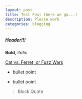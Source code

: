 ```yaml
---
layout: post
title: Test Post (here we go...)
description: Please work
categories: blogging
---
```

##### Header!!!
**Bold**, *italic*

[Cat vs. Ferret, or Fuzz Wars](https://www.youtube.com/watch?v=OIRwQd6ihTQ)

* bullet point

* bullet point

> Block Quote
